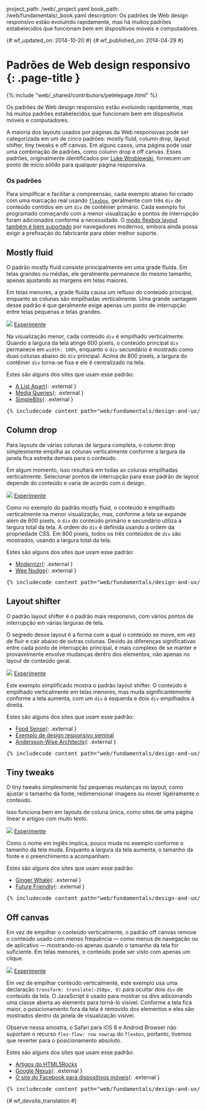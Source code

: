 project_path: /web/_project.yaml
book_path: /web/fundamentals/_book.yaml
description: Os padrões de Web design responsivo estão evoluindo rapidamente, mas há muitos padrões estabelecidos que funcionam bem em dispositivos móveis e computadores.

{# wf_updated_on: 2014-10-20 #}
{# wf_published_on: 2014-04-29 #}

# Padrões de Web design responsivo {: .page-title }

{% include "web/_shared/contributors/petelepage.html" %}

Os padrões de Web design responsivo estão evoluindo rapidamente, mas há muitos padrões estabelecidos que funcionam bem em dispositivos móveis e computadores.

A maioria dos layouts usados por páginas da Web responsivas pode ser categorizada em um de cinco
padrões: mostly fluid, column drop, layout shifter, tiny tweaks e off canvas.
Em alguns casos, uma página pode usar uma combinação de padrões, como column drop
e off canvas.  Esses padrões, originalmente identificados por [Luke
Wroblewski](http://www.lukew.com/ff/entry.asp?1514), fornecem um ponto de início
sólido para qualquer página responsiva.

### Os padrões

Para simplificar e facilitar a compreensão, cada exemplo abaixo foi criado com uma marcação real usando
[`flexbox`](https://developer.mozilla.org/en-US/docs/Web/Guide/CSS/Flexible_boxes),
geralmente com três `div` de conteúdo contidos em um `div` de contêiner primário.
 Cada exemplo foi programado começando com a menor visualização e pontos de interrupção
foram adicionados conforme a necessidade.  O [modo flexbox layout também é bem
suportado](http://caniuse.com/#search=flexbox) por navegadores modernos, embora ainda
possa exigir a prefixação do fabricante para obter melhor suporte.

## Mostly fluid

O padrão mostly fluid consiste principalmente em uma grade fluida.  Em telas grandes ou
médias, ele geralmente permanece do mesmo tamanho, apenas ajustando as margens
em telas maiores.

Em telas menores, a grade fluida causa um refluxo do conteúdo principal,
enquanto as colunas são empilhadas verticalmente.  Uma grande vantagem desse padrão é
que geralmente exige apenas um ponto de interrupção entre telas pequenas e telas
grandes.

<img src="imgs/mostly-fluid.svg">
<a href="https://googlesamples.github.io/web-fundamentals/fundamentals/design-and-ui/responsive/mostly-fluid.html" class="button button-primary">Experimente</a>

Na visualização menor, cada conteúdo `div` é empilhado verticalmente.  Quando a largura da
tela atinge 600 pixels, o conteúdo principal `div` permanece em `width: 100%`, enquanto o
`div` secundário é mostrado como duas colunas abaixo do `div` principal.  Acima de
800 pixels, a largura do contêiner `div` torna-se fixa e ele é centralizado na tela.

Estes são alguns dos sites que usam esse padrão:

 * [A List Apart](http://mediaqueri.es/ala/){: .external }
 * [Media Queries](http://mediaqueri.es/){: .external }
 * [SimpleBits](http://simplebits.com/){: .external }

<pre class="prettyprint">
{% includecode content_path="web/fundamentals/design-and-ux/responsive/_code/mostly-fluid.html" region_tag="mfluid" adjust_indentation="auto" %}
</pre>

## Column drop 

Para layouts de várias colunas de largura completa, o column drop simplesmente empilha as colunas
verticalmente conforme a largura da janela fica estreita demais para o conteúdo.

Em algum momento, isso resultará em todas as colunas empilhadas verticalmente.  Selecionar
pontos de interrupção para esse padrão de layout depende do conteúdo e varia de acordo com
o design.

<img src="imgs/column-drop.svg">
<a href="https://googlesamples.github.io/web-fundamentals/fundamentals/design-and-ui/responsive/column-drop.html" class="button button-primary">Experimente</a>

Como no exemplo do padrão mostly fluid, o conteúdo é empilhado verticalmente na menor
visualização, mas, conforme a tela se expande além de 600 pixels, o 
`div` do conteúdo primário e secundário utiliza a largura total da tela.  A ordem do `div` é definida usando
a ordem da propriedade CSS.  Em 800 pixels, todos os três conteúdos de `div` são mostrados, usando a
largura total da tela.

Estes são alguns dos sites que usam esse padrão:

 * [Modernizr](https://modernizr.com/){: .external }
 * [Wee Nudge](http://weenudge.com/){: .external }

<pre class="prettyprint">
{% includecode content_path="web/fundamentals/design-and-ux/responsive/_code/column-drop.html" region_tag="cdrop" adjust_indentation="auto" %}
</pre>

## Layout shifter

O padrão layout shifter é o padrão mais responsivo, com vários
pontos de interrupção em várias larguras de tela.

O segredo desse layout é a forma com a qual o conteúdo se move, em vez de fluir e
cair abaixo de outras colunas.  Devido às diferenças significativas entre cada
ponto de interrupção principal, é mais complexo de se manter e provavelmente envolve mudanças
dentro dos elementos, não apenas no layout de conteúdo geral.

<img src="imgs/layout-shifter.svg">
<a href="https://googlesamples.github.io/web-fundamentals/fundamentals/design-and-ui/responsive/layout-shifter.html" class="button button-primary">Experimente</a>

Este exemplo simplificado mostra o padrão layout shifter. O conteúdo é empilhado verticalmente
em telas menores, mas muda significantemente conforme a tela 
aumenta, com um `div` à esquerda e dois `div` empilhados à direita.

Estes são alguns dos sites que usam esse padrão:

 * [Food Sense](http://foodsense.is/){: .external }
 * [Exemplo de design responsivo
  seminal](http://alistapart.com/d/responsive-web-design/ex/ex-site-FINAL.html)
 * [Andersson-Wise Architects](http://www.anderssonwise.com/){: .external }

<pre class="prettyprint">
{% includecode content_path="web/fundamentals/design-and-ux/responsive/_code/layout-shifter.html" region_tag="lshifter" adjust_indentation="auto" %}
</pre>

## Tiny tweaks

O tiny tweaks simplesmente faz pequenas mudanças no layout, como ajustar o tamanho
da fonte, redimensionar imagens ou mover ligeiramente o conteúdo.

Isso funciona bem em layouts de coluna única, como sites de uma página linear e artigos com muito texto.

<img src="imgs/tiny-tweaks.svg">
<a href="https://googlesamples.github.io/web-fundamentals/fundamentals/design-and-ui/responsive/tiny-tweaks.html" class="button button-primary">Experimente</a>

Como o nome em inglês implica, pouco muda no exemplo conforme o tamanho da tela muda.
Enquanto a largura da tela aumenta, o tamanho da fonte e o preenchimento a acompanham.

Estes são alguns dos sites que usam esse padrão:

 * [Ginger Whale](http://gingerwhale.com/){: .external }
 * [Future Friendly](http://futurefriendlyweb.com/){: .external }

<pre class="prettyprint">
{% includecode content_path="web/fundamentals/design-and-ux/responsive/_code/tiny-tweaks.html" region_tag="ttweaks" adjust_indentation="auto" %}
</pre>


## Off canvas

Em vez de empilhar o conteúdo verticalmente, o padrão off canvas remove o conteúdo usado com menos
frequência &mdash; como menus de navegação ou de aplicativo &mdash; mostrando-os apenas
quando o tamanho da tela for suficiente. Em telas menores,
o conteúdo pode ser visto com apenas um clique.

<img src="imgs/off-canvas.svg">
<a href="https://googlesamples.github.io/web-fundamentals/fundamentals/design-and-ui/responsive/off-canvas.html" class="button button-primary">Experimente</a>

Em vez de empilhar conteúdo verticalmente, este exemplo usa uma declaração `transform: translate(-250px, 0)` para ocultar dois `div` de conteúdo da tela.  O JavaScript é usado
para mostrar os divs adicionando uma classe aberta ao elemento para torná-lo visível.  Conforme a
tela fica maior, o posicionamento fora da tela é removido dos elementos e
eles são mostrados dentro da janela de visualização visível.

Observe nessa amostra, o Safari para iOS 6 e Android Browser não suportam o
recurso `flex-flow: row nowrap` do `flexbox`, portanto, tivemos que reverter para o
posicionamento absoluto.

Estes são alguns dos sites que usam esse padrão:

 * [Artigos do HTML5Rocks](http://www.html5rocks.com/en/tutorials/developertools/async-call-stack/)
 * [Google Nexus](https://www.google.com/nexus/){: .external }
 * [O site do Facebook para dispositivos móveis](https://m.facebook.com/){: .external }

<pre class="prettyprint">
{% includecode content_path="web/fundamentals/design-and-ux/responsive/_code/off-canvas.html" region_tag="ocanvas" adjust_indentation="auto" %}
</pre>


{# wf_devsite_translation #}
